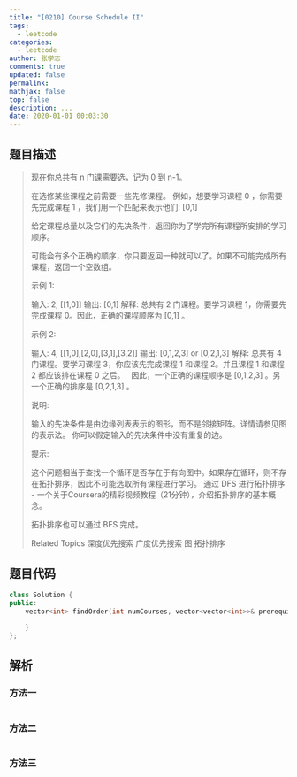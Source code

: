 ```yaml
---
title: "[0210] Course Schedule II"
tags:
  - leetcode
categories:
  - leetcode
author: 张学志
comments: true
updated: false
permalink:
mathjax: false
top: false
description: ...
date: 2020-01-01 00:03:30
---
```


## 题目描述

> 现在你总共有 n 门课需要选，记为 0 到 n-1。 
> 
> 在选修某些课程之前需要一些先修课程。 例如，想要学习课程 0 ，你需要先完成课程 1 ，我们用一个匹配来表示他们: [0,1] 
> 
> 给定课程总量以及它们的先决条件，返回你为了学完所有课程所安排的学习顺序。 
> 
> 可能会有多个正确的顺序，你只要返回一种就可以了。如果不可能完成所有课程，返回一个空数组。 
> 
> 示例 1: 
> 
> 输入: 2, [[1,0]] 
> 输出: [0,1]
> 解释: 总共有 2 门课程。要学习课程 1，你需要先完成课程 0。因此，正确的课程顺序为 [0,1] 。 
> 
> 示例 2: 
> 
> 输入: 4, [[1,0],[2,0],[3,1],[3,2]]
> 输出: [0,1,2,3] or [0,2,1,3]
> 解释: 总共有 4 门课程。要学习课程 3，你应该先完成课程 1 和课程 2。并且课程 1 和课程 2 都应该排在课程 0 之后。
>      因此，一个正确的课程顺序是 [0,1,2,3] 。另一个正确的排序是 [0,2,1,3] 。
> 
> 
> 说明: 
> 
> 
> 输入的先决条件是由边缘列表表示的图形，而不是邻接矩阵。详情请参见图的表示法。 
> 你可以假定输入的先决条件中没有重复的边。 
> 
> 
> 提示: 
> 
> 
> 这个问题相当于查找一个循环是否存在于有向图中。如果存在循环，则不存在拓扑排序，因此不可能选取所有课程进行学习。 
> 通过 DFS 进行拓扑排序 - 一个关于Coursera的精彩视频教程（21分钟），介绍拓扑排序的基本概念。 
> 
> 拓扑排序也可以通过 BFS 完成。 
> 
> 
> Related Topics 深度优先搜索 广度优先搜索 图 拓扑排序

## 题目代码

```cpp
class Solution {
public:
    vector<int> findOrder(int numCourses, vector<vector<int>>& prerequisites) {
        
    }
};
```

## 解析

### 方法一

```cpp

```

### 方法二

```cpp

```

### 方法三

```cpp

```

